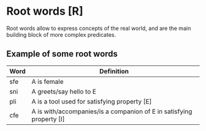 # Root words [R]

Root words allow to express concepts of the real world, and are the main
building block of more complex predicates.

## Example of some root words

| Word | Definition                                                           |
| ---- | -------------------------------------------------------------------- |
| sfe  | A is female                                                          |
| sni  | A greets/say hello to E                                              |
| pli  | A is a tool used for satisfying property [E]                         |
| cfe  | A is with/accompanies/is a companion of E in satisfying property [I] |